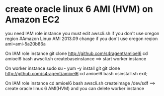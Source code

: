 # create oracle linux 6 AMI (HVM) on Amazon EC2
you need IAM role instance
you must edit awscli.sh if you don't use oregon region
    #Amazon Linux AMI 2013.09  change if you don't use oregon reqion
    ami=ami-5a20b86a


On IAM role instance
    git clone http://github.com/s4ragent/amioel6
    cd amioel6
    bash awscli.sh createbaseinstance
==> start worker instance

On worker instance
    sudo su -
    yum -y install git
    git clone http://github.com/s4ragent/amioel6
    cd amioel6
    bash osinstall.sh
    exit;

On IAM role instance
    cd amioel6
    bash awscli.sh createimage <worker-instance ami-id> /dev/sdf
==> create oracle linux 6 AMI(HVM) and you can delete worker instance
